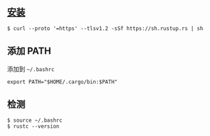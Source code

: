 ## [安装](https://www.rust-lang.org/zh-CN/tools/install)
```
$ curl --proto '=https' --tlsv1.2 -sSf https://sh.rustup.rs | sh
```
## 添加 PATH 
添加到 `~/.bashrc`

```
export PATH="$HOME/.cargo/bin:$PATH"
```
## 检测
```
$ source ~/.bashrc
$ rustc --version
```


